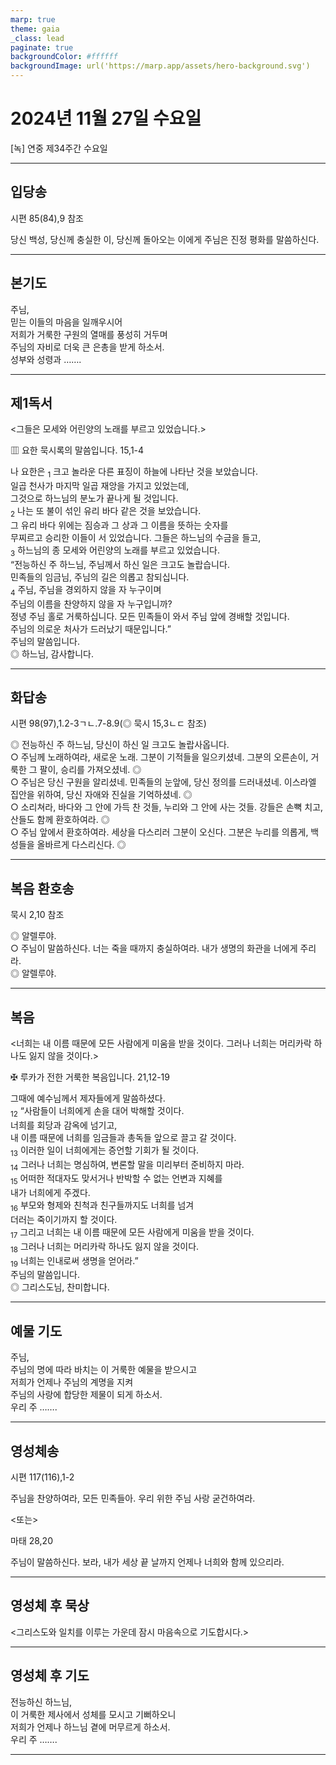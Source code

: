 ```yaml
---
marp: true
theme: gaia
_class: lead
paginate: true
backgroundColor: #ffffff
backgroundImage: url('https://marp.app/assets/hero-background.svg')
---
```


# 2024년 11월 27일 수요일

[녹] 연중 제34주간 수요일  




---

## 입당송

시편 85(84),9 참조

당신 백성, 당신께 충실한 이, 당신께 돌아오는 이에게 주님은 진정 평화를 말씀하신다.  
  


---

## 본기도

주님,  
믿는 이들의 마음을 일깨우시어  
저희가 거룩한 구원의 열매를 풍성히 거두며  
주님의 자비로 더욱 큰 은총을 받게 하소서.  
성부와 성령과 …….  
  


---

## 제1독서

<그들은 모세와 어린양의 노래를 부르고 있었습니다.>

▥ 요한 묵시록의 말씀입니다. 15,1-4

나 요한은 <sub>1</sub> 크고 놀라운 다른 표징이 하늘에 나타난 것을 보았습니다.  
일곱 천사가 마지막 일곱 재앙을 가지고 있었는데,  
그것으로 하느님의 분노가 끝나게 될 것입니다.  
<sub>2</sub> 나는 또 불이 섞인 유리 바다 같은 것을 보았습니다.  
그 유리 바다 위에는 짐승과 그 상과 그 이름을 뜻하는 숫자를  
무찌르고 승리한 이들이 서 있었습니다. 그들은 하느님의 수금을 들고,  
<sub>3</sub> 하느님의 종 모세와 어린양의 노래를 부르고 있었습니다.  
“전능하신 주 하느님, 주님께서 하신 일은 크고도 놀랍습니다.  
민족들의 임금님, 주님의 길은 의롭고 참되십니다.  
<sub>4</sub> 주님, 주님을 경외하지 않을 자 누구이며  
주님의 이름을 찬양하지 않을 자 누구입니까?  
정녕 주님 홀로 거룩하십니다. 모든 민족들이 와서 주님 앞에 경배할 것입니다.  
주님의 의로운 처사가 드러났기 때문입니다.”  
주님의 말씀입니다.  
◎ 하느님, 감사합니다.  
  


---

## 화답송

시편 98(97),1.2-3ㄱㄴ.7-8.9(◎ 묵시 15,3ㄴㄷ 참조)

◎ 전능하신 주 하느님, 당신이 하신 일 크고도 놀랍사옵니다.  
○ 주님께 노래하여라, 새로운 노래. 그분이 기적들을 일으키셨네. 그분의 오른손이, 거룩한 그 팔이, 승리를 가져오셨네. ◎  
○ 주님은 당신 구원을 알리셨네. 민족들의 눈앞에, 당신 정의를 드러내셨네. 이스라엘 집안을 위하여, 당신 자애와 진실을 기억하셨네. ◎  
○ 소리쳐라, 바다와 그 안에 가득 찬 것들, 누리와 그 안에 사는 것들. 강들은 손뼉 치고, 산들도 함께 환호하여라. ◎  
○ 주님 앞에서 환호하여라. 세상을 다스리러 그분이 오신다. 그분은 누리를 의롭게, 백성들을 올바르게 다스리신다. ◎  
  


---

## 복음 환호송

묵시 2,10 참조

◎ 알렐루야.  
○ 주님이 말씀하신다. 너는 죽을 때까지 충실하여라. 내가 생명의 화관을 너에게 주리라.  
◎ 알렐루야.  
  


---

## 복음

<너희는 내 이름 때문에 모든 사람에게 미움을 받을 것이다. 그러나 너희는 머리카락 하나도 잃지 않을 것이다.>

✠ 루카가 전한 거룩한 복음입니다. 21,12-19

그때에 예수님께서 제자들에게 말씀하셨다.  
<sub>12</sub> “사람들이 너희에게 손을 대어 박해할 것이다.  
너희를 회당과 감옥에 넘기고,  
내 이름 때문에 너희를 임금들과 총독들 앞으로 끌고 갈 것이다.  
<sub>13</sub> 이러한 일이 너희에게는 증언할 기회가 될 것이다.  
<sub>14</sub> 그러나 너희는 명심하여, 변론할 말을 미리부터 준비하지 마라.  
<sub>15</sub> 어떠한 적대자도 맞서거나 반박할 수 없는 언변과 지혜를  
내가 너희에게 주겠다.  
<sub>16</sub> 부모와 형제와 친척과 친구들까지도 너희를 넘겨  
더러는 죽이기까지 할 것이다.  
<sub>17</sub> 그리고 너희는 내 이름 때문에 모든 사람에게 미움을 받을 것이다.  
<sub>18</sub> 그러나 너희는 머리카락 하나도 잃지 않을 것이다.  
<sub>19</sub> 너희는 인내로써 생명을 얻어라.”  
주님의 말씀입니다.  
◎ 그리스도님, 찬미합니다.  
  


---

## 예물 기도

주님,  
주님의 명에 따라 바치는 이 거룩한 예물을 받으시고  
저희가 언제나 주님의 계명을 지켜  
주님의 사랑에 합당한 제물이 되게 하소서.  
우리 주 …….  
  


---

## 영성체송

시편 117(116),1-2

주님을 찬양하여라, 모든 민족들아. 우리 위한 주님 사랑 굳건하여라.  
  
<또는>  
  
마태 28,20  
  
주님이 말씀하신다. 보라, 내가 세상 끝 날까지 언제나 너희와 함께 있으리라.  


---

## 영성체 후 묵상

<그리스도와 일치를 이루는 가운데 잠시 마음속으로 기도합시다.>  


---

## 영성체 후 기도

전능하신 하느님,  
이 거룩한 제사에서 성체를 모시고 기뻐하오니  
저희가 언제나 하느님 곁에 머무르게 하소서.  
우리 주 …….  
  


---